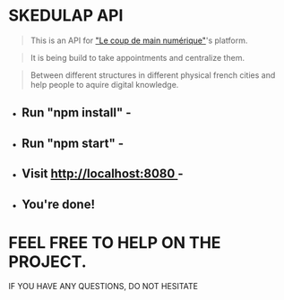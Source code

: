 # SKEDULAP API

>This is an API for ["Le coup de main numérique"](https://le-coup-de-main-numerique.org/)'s platform.

>It is being build to take appointments and centralize them. 

> Between different structures in different physical french cities and help people to aquire digital knowledge.

- ## Run "npm install" -

- ## Run "npm start" -

- ## Visit [http://localhost:8080 ](http://localhost:8080/)-

- ## You're done!

# FEEL FREE TO HELP ON THE PROJECT. 
IF YOU HAVE ANY QUESTIONS, DO NOT HESITATE